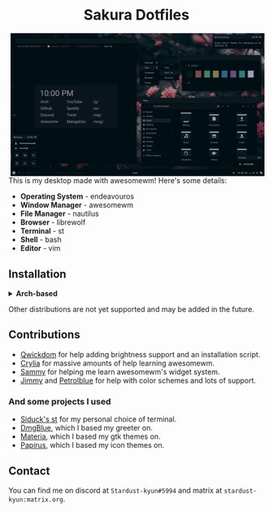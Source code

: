 <h1 align=center>Sakura Dotfiles</h1>

<img src="screenshot.png" alt="img" align="right" width="500px">

This is my desktop made with awesomewm! Here's some details:

- **Operating System** - endeavouros
- **Window Manager** - awesomewm
- **File Manager** - nautilus
- **Browser** - librewolf
- **Terminal** - st
- **Shell** - bash
- **Editor** - vim

## Installation

<details>
<summary><b>Arch-based</b></summary>

### Arch

Using archinstall (relevant options):

- User account - Create a user with sudo access
- Profile - `xorg`
- Audio - `pipewire`
- Additional packages - `git`

### EndeavourOS

Install a minimal system without a desktop environment.

### After System Installation

```
$ git clone https://github.com/stardust-kyun/dotfiles ~/dotfiles
$ cd ~/dotfiles
$ ./install.sh

# Install with log
$ script -c ./install.sh ~/dotfiles-log.txt 
```

</details>

Other distributions are not yet supported and may be added in the future.

## Contributions

- [Qwickdom](https://github.com/Qwickdom) for help adding brightness support and an installation script.
- [Crylia](https://github.com/Crylia) for massive amounts of help learning awesomewm.
- [Sammy](https://github.com/TorchedSammy) for helping me learn awesomewm's widget system.
- [Jimmy](https://github.com/Jimmysit0) and [Petrolblue](https://github.com/petrolblue) for help with color schemes and lots of support.

### And some projects I used

- [Siduck's st](https://github.com/siduck76/st) for my personal choice of terminal.
- [DmgBlue](https://github.com/davidmogar/lightdm-webkit2-dmg_blue), which I based my greeter on.
- [Materia](https://github.com/nana-4/materia-theme), which I based my gtk themes on.
- [Papirus](https://github.com/PapirusDevelopmentTeam/papirus-icon-theme), which I based my icon themes on.

## Contact

You can find me on discord at `Stardust-kyun#5994` and matrix at `stardust-kyun:matrix.org`.
